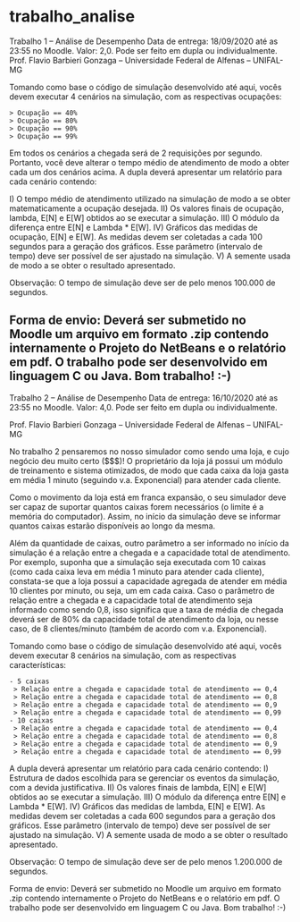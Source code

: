 # trabalho_analise
Trabalho 1 – Análise de Desempenho
Data de entrega: 18/09/2020 até as 23:55 no Moodle. Valor: 2,0.
Pode ser feito em dupla ou individualmente.
Prof. Flavio Barbieri Gonzaga – Universidade Federal de Alfenas – UNIFAL-MG

Tomando como base o código de simulação desenvolvido até aqui, vocês devem executar 4
cenários na simulação, com as respectivas ocupações:

  ````
  > Ocupação == 40%
  > Ocupação == 80%
  > Ocupação == 90%
  > Ocupação == 99%
  ````

Em todos os cenários a chegada será de 2 requisições por segundo. Portanto, você deve alterar
o tempo médio de atendimento de modo a obter cada um dos cenários acima.
A dupla deverá apresentar um relatório para cada cenário contendo:
  
  I) O tempo médio de atendimento utilizado na simulação de modo a se obter
  matematicamente a ocupação desejada.
  II) Os valores finais de ocupação, lambda, E[N] e E[W] obtidos ao se executar a
  simulação.
  III) O módulo da diferença entre E[N] e Lambda * E[W].
  IV) Gráficos das medidas de ocupação, E[N] e E[W]. As medidas devem ser coletadas a
  cada 100 segundos para a geração dos gráficos. Esse parâmetro (intervalo de
  tempo) deve ser possível de ser ajustado na simulação.
  V) A semente usada de modo a se obter o resultado apresentado.

Observação: O tempo de simulação deve ser de pelo menos 100.000 de segundos.

Forma de envio: Deverá ser submetido no Moodle um arquivo em formato .zip contendo
internamente o Projeto do NetBeans e o relatório em pdf. O trabalho pode ser desenvolvido
em linguagem C ou Java.
Bom trabalho! :-)
-------------------------------------------------------------------------------------------------------
Trabalho 2 – Análise de Desempenho
Data de entrega: 16/10/2020 até as 23:55 no Moodle. Valor: 4,0.
Pode ser feito em dupla ou individualmente.

Prof. Flavio Barbieri Gonzaga – Universidade Federal de Alfenas – UNIFAL-MG

No trabalho 2 pensaremos no nosso simulador como sendo uma loja, e cujo negócio deu muito
certo ($$$)! O proprietário da loja já possui um módulo de treinamento e sistema otimizados,
de modo que cada caixa da loja gasta em média 1 minuto (seguindo v.a. Exponencial) para
atender cada cliente.

Como o movimento da loja está em franca expansão, o seu simulador deve ser capaz de
suportar quantos caixas forem necessários (o limite é a memória do computador). Assim, no
início da simulação deve se informar quantos caixas estarão disponíveis ao longo da mesma.

Além da quantidade de caixas, outro parâmetro a ser informado no início da simulação é a
relação entre a chegada e a capacidade total de atendimento. Por exemplo, suponha que a
simulação seja executada com 10 caixas (como cada caixa leva em média 1 minuto para
atender cada cliente), constata-se que a loja possui a capacidade agregada de atender em
média 10 clientes por minuto, ou seja, um em cada caixa. Caso o parâmetro de relação entre a
chegada e a capacidade total de atendimento seja informado como sendo 0,8, isso significa
que a taxa de média de chegada deverá ser de 80% da capacidade total de atendimento da
loja, ou nesse caso, de 8 clientes/minuto (também de acordo com v.a. Exponencial).

Tomando como base o código de simulação desenvolvido até aqui, vocês devem executar 8
cenários na simulação, com as respectivas características:
 ```
- 5 caixas
  > Relação entre a chegada e capacidade total de atendimento == 0,4
  > Relação entre a chegada e capacidade total de atendimento == 0,8
  > Relação entre a chegada e capacidade total de atendimento == 0,9
  > Relação entre a chegada e capacidade total de atendimento == 0,99
- 10 caixas
  > Relação entre a chegada e capacidade total de atendimento == 0,4
  > Relação entre a chegada e capacidade total de atendimento == 0,8
  > Relação entre a chegada e capacidade total de atendimento == 0,9
  > Relação entre a chegada e capacidade total de atendimento == 0,99
```
A dupla deverá apresentar um relatório para cada cenário contendo:
  I) Estrutura de dados escolhida para se gerenciar os eventos da simulação, com a
  devida justificativa.
  II) Os valores finais de lambda, E[N] e E[W] obtidos ao se executar a simulação.
  III) O módulo da diferença entre E[N] e Lambda * E[W].
  IV) Gráficos das medidas de lambda, E[N] e E[W]. As medidas devem ser coletadas a
  cada 600 segundos para a geração dos gráficos. Esse parâmetro (intervalo de
  tempo) deve ser possível de ser ajustado na simulação.
  V) A semente usada de modo a se obter o resultado apresentado.

Observação: O tempo de simulação deve ser de pelo menos 1.200.000 de segundos.

Forma de envio: Deverá ser submetido no Moodle um arquivo em formato .zip contendo
internamente o Projeto do NetBeans e o relatório em pdf. O trabalho pode ser desenvolvido
em linguagem C ou Java.
Bom trabalho! :-)
